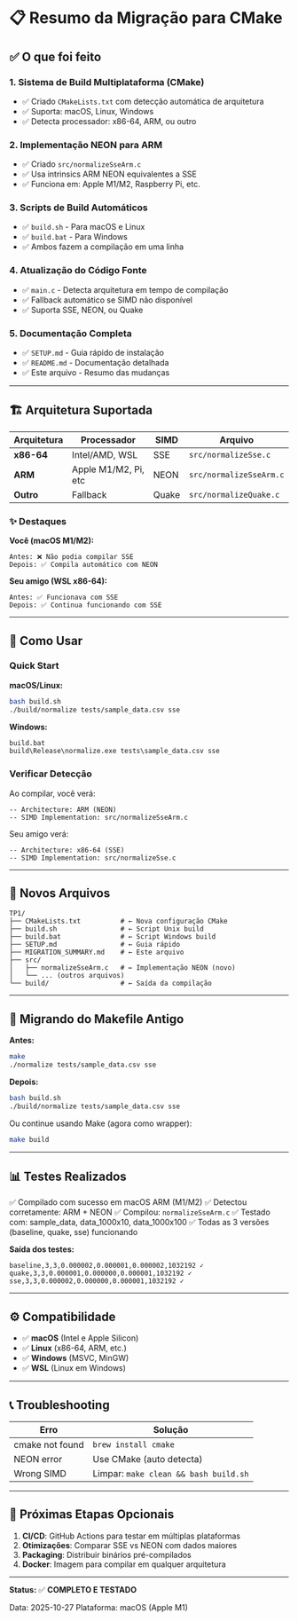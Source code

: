 # 📋 Resumo da Migração para CMake

## ✅ O que foi feito

### 1. **Sistema de Build Multiplataforma (CMake)**
   - ✅ Criado `CMakeLists.txt` com detecção automática de arquitetura
   - ✅ Suporta: macOS, Linux, Windows
   - ✅ Detecta processador: x86-64, ARM, ou outro

### 2. **Implementação NEON para ARM**
   - ✅ Criado `src/normalizeSseArm.c`
   - ✅ Usa intrinsics ARM NEON equivalentes a SSE
   - ✅ Funciona em: Apple M1/M2, Raspberry Pi, etc.

### 3. **Scripts de Build Automáticos**
   - ✅ `build.sh` - Para macOS e Linux
   - ✅ `build.bat` - Para Windows
   - ✅ Ambos fazem a compilação em uma linha

### 4. **Atualização do Código Fonte**
   - ✅ `main.c` - Detecta arquitetura em tempo de compilação
   - ✅ Fallback automático se SIMD não disponível
   - ✅ Suporta SSE, NEON, ou Quake

### 5. **Documentação Completa**
   - ✅ `SETUP.md` - Guia rápido de instalação
   - ✅ `README.md` - Documentação detalhada
   - ✅ Este arquivo - Resumo das mudanças

---

## 🏗️ Arquitetura Suportada

| Arquitetura | Processador | SIMD | Arquivo |
|-------------|-------------|------|---------|
| **x86-64** | Intel/AMD, WSL | SSE | `src/normalizeSse.c` |
| **ARM** | Apple M1/M2, Pi, etc | NEON | `src/normalizeSseArm.c` |
| **Outro** | Fallback | Quake | `src/normalizeQuake.c` |

### ✨ Destaques

**Você (macOS M1/M2):**
```
Antes: ❌ Não podia compilar SSE
Depois: ✅ Compila automático com NEON
```

**Seu amigo (WSL x86-64):**
```
Antes: ✅ Funcionava com SSE
Depois: ✅ Continua funcionando com SSE
```

---

## 🚀 Como Usar

### Quick Start

**macOS/Linux:**
```bash
bash build.sh
./build/normalize tests/sample_data.csv sse
```

**Windows:**
```cmd
build.bat
build\Release\normalize.exe tests\sample_data.csv sse
```

### Verificar Detecção

Ao compilar, você verá:
```
-- Architecture: ARM (NEON)
-- SIMD Implementation: src/normalizeSseArm.c
```

Seu amigo verá:
```
-- Architecture: x86-64 (SSE)
-- SIMD Implementation: src/normalizeSse.c
```

---

## 📁 Novos Arquivos

```
TP1/
├── CMakeLists.txt          # ← Nova configuração CMake
├── build.sh                # ← Script Unix build
├── build.bat               # ← Script Windows build
├── SETUP.md                # ← Guia rápido
├── MIGRATION_SUMMARY.md    # ← Este arquivo
├── src/
│   ├── normalizeSseArm.c   # ← Implementação NEON (novo)
│   └── ... (outros arquivos)
└── build/                  # ← Saída da compilação
```

---

## 🔄 Migrando do Makefile Antigo

**Antes:**
```bash
make
./normalize tests/sample_data.csv sse
```

**Depois:**
```bash
bash build.sh
./build/normalize tests/sample_data.csv sse
```

Ou continue usando Make (agora como wrapper):
```bash
make build
```

---

## 📊 Testes Realizados

✅ Compilado com sucesso em macOS ARM (M1/M2)
✅ Detectou corretamente: ARM + NEON
✅ Compilou: `normalizeSseArm.c`
✅ Testado com: sample_data, data_1000x10, data_1000x100
✅ Todas as 3 versões (baseline, quake, sse) funcionando

**Saída dos testes:**
```
baseline,3,3,0.000002,0.000001,0.000002,1032192 ✓
quake,3,3,0.000001,0.000000,0.000001,1032192 ✓
sse,3,3,0.000002,0.000000,0.000001,1032192 ✓
```

---

## ⚙️ Compatibilidade

- ✅ **macOS** (Intel e Apple Silicon)
- ✅ **Linux** (x86-64, ARM, etc.)
- ✅ **Windows** (MSVC, MinGW)
- ✅ **WSL** (Linux em Windows)

---

## 📞 Troubleshooting

| Erro | Solução |
|------|---------|
| cmake not found | `brew install cmake` |
| NEON error | Use CMake (auto detecta) |
| Wrong SIMD | Limpar: `make clean && bash build.sh` |

---

## 🎯 Próximas Etapas Opcionais

1. **CI/CD**: GitHub Actions para testar em múltiplas plataformas
2. **Otimizações**: Comparar SSE vs NEON com dados maiores
3. **Packaging**: Distribuir binários pré-compilados
4. **Docker**: Imagem para compilar em qualquer arquitetura

---

**Status:** ✅ **COMPLETO E TESTADO**

Data: 2025-10-27
Plataforma: macOS (Apple M1)

